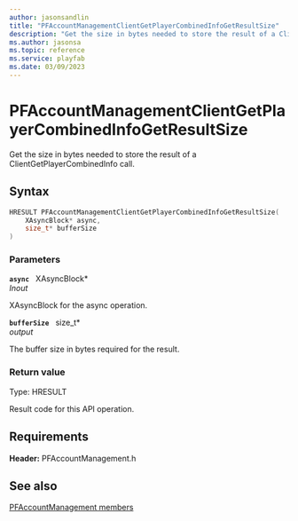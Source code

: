 ```yaml
---
author: jasonsandlin
title: "PFAccountManagementClientGetPlayerCombinedInfoGetResultSize"
description: "Get the size in bytes needed to store the result of a ClientGetPlayerCombinedInfo call."
ms.author: jasonsa
ms.topic: reference
ms.service: playfab
ms.date: 03/09/2023
---
```


# PFAccountManagementClientGetPlayerCombinedInfoGetResultSize  

Get the size in bytes needed to store the result of a ClientGetPlayerCombinedInfo call.  

## Syntax  
  
```cpp
HRESULT PFAccountManagementClientGetPlayerCombinedInfoGetResultSize(  
    XAsyncBlock* async,  
    size_t* bufferSize  
)  
```  
  
### Parameters  
  
**`async`** &nbsp; XAsyncBlock*  
*_Inout_*  
  
XAsyncBlock for the async operation.  
  
**`bufferSize`** &nbsp; size_t*  
*output*  
  
The buffer size in bytes required for the result.  
  
  
### Return value
Type: HRESULT
  
Result code for this API operation.
  
  
## Requirements  
  
**Header:** PFAccountManagement.h
  
## See also  
[PFAccountManagement members](../pfaccountmanagement_members.md)  

  
  
